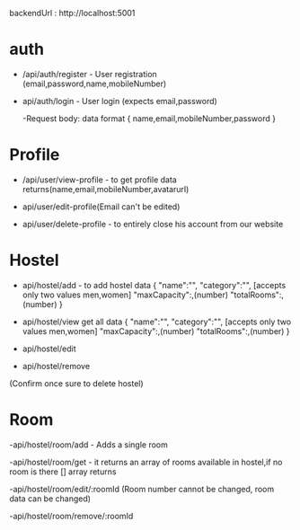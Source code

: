 backendUrl : http://localhost:5001

# auth

- /api/auth/register - User registration
  (email,password,name,mobileNumber)

- api/auth/login - User login (expects email,password)

  -Request body:
  data format
  {
  name,email,mobileNumber,password
  }

# Profile

- /api/user/view-profile - to get profile data
  returns(name,email,mobileNumber,avatarurl)

- api/user/edit-profile(Email can't be edited)

- api/user/delete-profile - to entirely close his account from our website

# Hostel

- api/hostel/add - to add hostel data
  {
  "name":"",
  "category":"", [accepts only two values men,women]
  "maxCapacity":,(number)
  "totalRooms":,(number)
  }

- api/hostel/view
  get all data
  {
  "name":"",
  "category":"", [accepts only two values men,women]
  "maxCapacity":,(number)
  "totalRooms":,(number)
  }

- api/hostel/edit

- api/hostel/remove

(Confirm once sure to delete hostel)

# Room

-api/hostel/room/add - Adds a single room

-api/hostel/room/get - it returns an array of rooms available in hostel,if no room is there [] array returns

-api/hostel/room/edit/:roomId (Room number cannot be changed, room data can be changed)

-api/hostel/room/remove/:roomId
